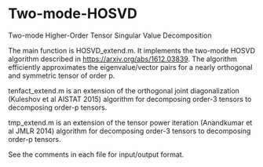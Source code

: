 # Two-mode-HOSVD
Two-mode Higher-Order Tensor Singular Value Decomposition 

The main function is HOSVD_extend.m. It implements the two-mode HOSVD algorithm described in https://arxiv.org/abs/1612.03839. 
The algorithm efficiently approximates the eigenvalue/vector pairs for a nearly orthogonal and symmetric tensor of order p. 

tenfact_extend.m is an extension of the orthogonal joint diagonalization (Kuleshov et al AISTAT 2015) algorithm for decomposing order-3 tensors to decomposing order-p tensors. 

tmp_extend.m is an extension of the tensor power iteration (Anandkumar et al JMLR 2014) algorithm for decomposing order-3 tensors to decomposing order-p tensors. 

See the comments in each file for input/output format. 

